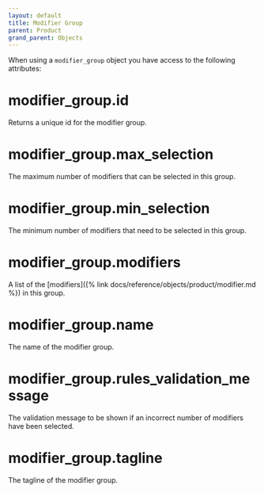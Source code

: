 ```yaml
---
layout: default
title: Modifier Group
parent: Product
grand_parent: Objects
---
```


When using a `modifier_group` object you have access to the following attributes:

# modifier_group.id

Returns a unique id for the modifier group.

# modifier_group.max_selection

The maximum number of modifiers that can be selected in this group.

# modifier_group.min_selection

The minimum number of modifiers that need to be selected in this group.

# modifier_group.modifiers

A list of the [modifiers]({% link docs/reference/objects/product/modifier.md %}) in this group.

# modifier_group.name

The name of the modifier group.

# modifier_group.rules_validation_message

The validation message to be shown if an incorrect number of modifiers have been selected.

# modifier_group.tagline

The tagline of the modifier group.
